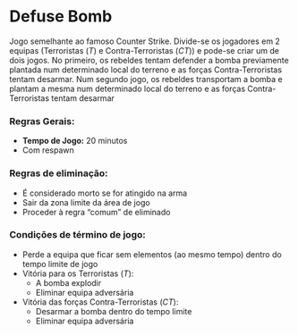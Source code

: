 # Defuse Bomb

Jogo semelhante ao famoso Counter Strike. Divide-se os jogadores em 2 equipas (Terroristas (_T_) e Contra-Terroristas (_CT_)) e pode-se criar um de dois jogos. No primeiro, os rebeldes tentam defender a bomba previamente plantada num determinado local do terreno e as forças Contra-Terroristas tentam desarmar. Num segundo jogo, os rebeldes transportam a bomba e plantam a mesma num determinado local do terreno e as forças Contra-Terroristas tentam desarmar




### Regras Gerais:

 * **Tempo de Jogo:** 20 minutos
 * Com respawn


### Regras de eliminação:

 * É considerado morto se for atingido na arma
 * Sair da zona limite da área de jogo
 * Proceder à regra “comum” de eliminado



### Condições de término de jogo:

 * Perde a equipa que ficar sem elementos (ao mesmo tempo) dentro do tempo limite de jogo
 * Vitória para os Terroristas (_T_):
   * A bomba explodir
   * Eliminar equipa adversária
 * Vitória das forças Contra-Terroristas (_CT_):
   * Desarmar a bomba dentro do tempo limite
   * Eliminar equipa adversária

